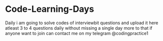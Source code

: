 # Code-Learning-Days
Daily i am going to solve codes of interviewbit questions and upload it here atleast 3 to 4 questions daily without missing a single day 
more to that if anyone want to join can contact me on my telegram @codingpractice1
